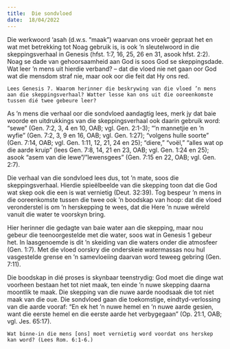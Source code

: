 ```yaml
---
title:  Die sondvloed
date:  18/04/2022
---
```


Die werkwoord ‘asah (d.w.s. “maak”) waarvan ons vroeër gepraat het en wat met betrekking tot Noag gebruik is, is ook ’n sleutelwoord in die skeppingsverhaal in Genesis (hfst. 1:7, 16, 25, 26 en 31, asook hfst. 2:2). Noag se dade van gehoorsaamheid aan God is soos God se skeppingsdade. Wat leer ’n mens uit hierdie verband? – dat die vloed nie net gaan oor God wat die mensdom straf nie, maar ook oor die feit dat Hy ons red.

`Lees Genesis 7. Waarom herinner die beskrywing van die vloed ’n mens aan die skeppingsverhaal? Watter lesse kan ons uit die ooreenkomste tussen dié twee gebeure leer?`

As ’n mens die verhaal oor die sondvloed aandagtig lees, merk jy dat baie woorde en uitdrukkings van die skeppingsverhaal ook daarin gebruik word: “sewe” (Gen. 7:2, 3, 4 en 10, OAB; vgl. Gen. 2:1-3); “’n mannetjie en ’n wyfie” (Gen. 7:2, 3, 9 en 16, OAB; vgl. Gen. 1:27); “volgens hulle soorte” (Gen. 7:14, OAB; vgl. Gen. 1:11, 12, 21, 24 en 25); “diere,” “voël,” “alles wat op die aarde kruip” (lees Gen. 7:8, 14, 21 en 23, OAB; vgl. Gen. 1:24 en 25); asook “asem van die lewe”/”lewensgees” (Gen. 7:15 en 22, OAB; vgl. Gen. 2:7).

Die verhaal van die sondvloed lees dus, tot ’n mate, soos die skeppingsverhaal. Hierdie spieëlbeelde van die skepping toon dat die God wat skep ook die een is wat vernietig (Deut. 32:39). Tog bespeur ’n mens in die ooreenkomste tussen die twee ook ’n boodskap van hoop: dat die vloed veronderstel is om ’n herskepping te wees, dat die Here ’n nuwe wêreld vanuit die water te voorskyn bring.

Hier herinner die gedagte van baie water aan die skepping, maar nou gebeur die teenoorgestelde met die water, soos wat in Genesis 1 gebeur het. In laasgenoemde is dit ’n skeiding van die waters onder die atmosfeer (Gen. 1:7). Met die vloed oorskry die onderskeie watermassas nou hul vasgestelde grense en ’n samevloeiing daarvan word teweeg gebring (Gen. 7:11).

Die boodskap in dié proses is skynbaar teenstrydig: God moet die dinge wat voorheen bestaan het tot niet maak, ten einde ’n nuwe skepping daarna moontlik te maak. Die skepping van die nuwe aarde noodsaak die tot niet maak van die oue. Die sondvloed gaan die toekomstige, eindtyd-verlossing van die aarde vooraf: “En ek het ’n nuwe hemel en ’n nuwe aarde gesien, want die eerste hemel en die eerste aarde het verbygegaan” (Op. 21:1, OAB; vgl. Jes. 65:17).

`Wat binne-in die mens [ons] moet vernietig word voordat ons herskep kan word? (Lees Rom. 6:1-6.)`